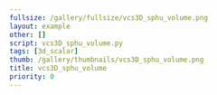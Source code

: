 ```yaml
---
fullsize: /gallery/fullsize/vcs3D_sphu_volume.png
layout: example
other: []
script: vcs3D_sphu_volume.py
tags: [3d_scalar]
thumb: /gallery/thumbnails/vcs3D_sphu_volume.png
title: vcs3D_sphu_volume
priority: 0
---
```

